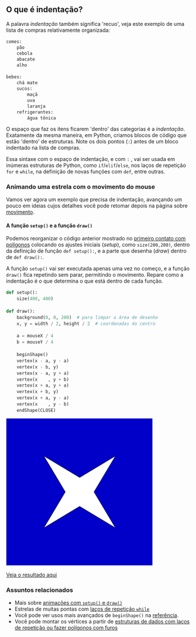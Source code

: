 ## O que é indentação?

A palavra *indentação* também significa  'recuo',  veja este exemplo de uma lista de compras relativamente organizada:

```
comes:
    pão
    cebola
    abacate
    alho
    
bebes:
    chá mate
    sucos:
        maçã
        uva
        laranja
    refrigerantes:
        água tônica
```
O espaço que faz os itens ficarem 'dentro' das categorias é a *indentação*. Exatamente da mesma maneira, em Python, criamos blocos de código que estão 'dentro' de estruturas. Note os dois pontos (`:`) antes de um bloco indentado na lista de compras.

Essa sintaxe com o espaço de indentação, e com `:` , vai ser usada em inúmeras estruturas de Python, como `if`/`elif`/`else`,  nos laços de repetição `for` e `while`, na definição de novas funções com `def`, entre outras.

### Animando uma estrela com o movimento do mouse

Vamos ver agora um exemplo que precisa de indentação, avançando um pouco em ideias cujos detalhes você pode retomar depois na página sobre [movimento](movimento_py.md).

#### A função `setup()` e a função `draw()`

Podemos reorganizar o código anterior mostrado no [primeiro contato com polígonos](poligonos_1.md) colocando os ajustes iniciais (*setup*), como  `size(200,200)`, dentro da definição de função `def setup():`, e a parte que desenha (*draw*) dentro de `def draw():`.

A função `setup()` vai ser executada apenas uma vez no começo, e a função `draw()` fica repetindo sem parar, permitindo o movimento. Repare como a indentação é o que determina  o que está dentro de cada função.

```python
def setup():
    size(400, 400)

def draw():
    background(0, 0, 200)  # para limpar a área de desenho
    x, y = width / 2, height / 2  # coordenadas do centro

    a = mouseX / 4
    b = mouseY / 4

    beginShape()
    vertex(x - a, y - a)
    vertex(x - b, y)
    vertex(x - a, y + a)
    vertex(x    , y + b)
    vertex(x + a, y + a)
    vertex(x + b, y)
    vertex(x + a, y - a)
    vertex(x    , y - b)
    endShape(CLOSE)
```

<div id="iframeDiv"><img src="assets/estrela_indentacao.png" ></div>
    
<a id="iframeLink" href="https://abav.lugaralgum.com/material-aulas/Processing-Python/assets/indentacao/" >Veja o resultado aqui</a>

### Assuntos relacionados

- Mais sobre [animações com `setup()` e `draw()`](movimento_py.md)
- Estrelas de muitas pontas com [laços de repetição `while`](https://github.com/villares/material-aulas/blob/master/Processing-Python/while.md)
- Você pode ver usos mais avançados de `beginShape()` na [referência](https://py.processing.org/reference/beginShape.html).
- Você pode montar os vértices a partir de [estruturas de dados com laços de repetição ou fazer polígonos com furos](https://github.com/villares/material-aulas/blob/master/Processing-Python/poligonos_2.md)
